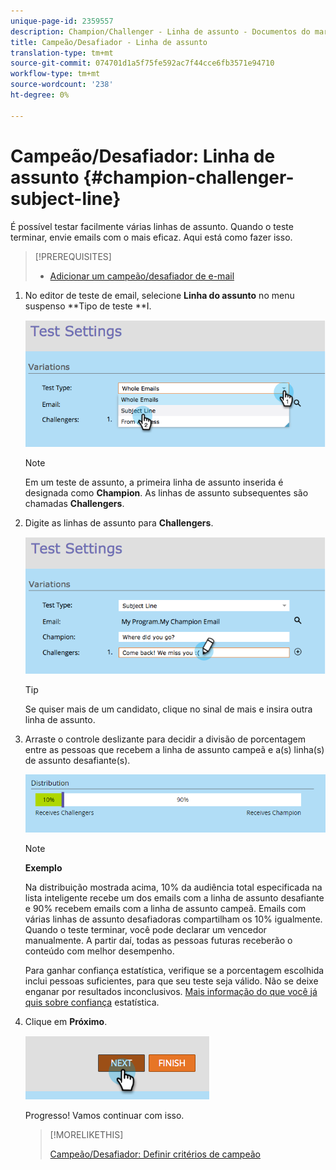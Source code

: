 ```yaml
---
unique-page-id: 2359557
description: Champion/Challenger - Linha de assunto - Documentos do marketing - Documentação do produto
title: Campeão/Desafiador - Linha de assunto
translation-type: tm+mt
source-git-commit: 074701d1a5f75fe592ac7f44cce6fb3571e94710
workflow-type: tm+mt
source-wordcount: '238'
ht-degree: 0%

---
```



# Campeão/Desafiador: Linha de assunto {#champion-challenger-subject-line}

É possível testar facilmente várias linhas de assunto. Quando o teste terminar, envie emails com o mais eficaz. Aqui está como fazer isso.

>[!PREREQUISITES]
>
>* [Adicionar um campeão/desafiador de e-mail](add-an-email-champion-challenger.md)

>



1. No editor de teste de email, selecione **Linha do assunto** no menu suspenso **Tipo de teste **I.

   ![](assets/image2014-9-15-12-3a37-3a50.png)

   >[!NOTE]
   >
   >Em um teste de assunto, a primeira linha de assunto inserida é designada como **Champion**. As linhas de assunto subsequentes são chamadas **Challengers**.

1. Digite as linhas de assunto para **Challengers**.

   ![](assets/image2014-9-15-12-3a38-3a4.png)

   >[!TIP]
   >
   >Se quiser mais de um candidato, clique no sinal de mais e insira outra linha de assunto.

1. Arraste o controle deslizante para decidir a divisão de porcentagem entre as pessoas que recebem a linha de assunto campeã e a(s) linha(s) de assunto desafiante(s).

   ![](assets/image2015-8-7-15-3a19-3a50.png)

   >[!NOTE]
   >
   >**Exemplo**
   >
   >
   >Na distribuição mostrada acima, 10% da audiência total especificada na lista inteligente recebe um dos emails com a linha de assunto desafiante e 90% recebem emails com a linha de assunto campeã. Emails com várias linhas de assunto desafiadoras compartilham os 10% igualmente. Quando o teste terminar, você pode declarar um vencedor manualmente. A partir daí, todas as pessoas futuras receberão o conteúdo com melhor desempenho.

   Para ganhar confiança estatística, verifique se a porcentagem escolhida inclui pessoas suficientes, para que seu teste seja válido. Não se deixe enganar por resultados inconclusivos.  [Mais informação do que você já quis sobre confiança](http://en.wikipedia.org/wiki/Confidence_interval) estatística.

1. Clique em **Próximo**.

   ![](assets/image2014-9-15-12-3a40-3a42.png)

   Progresso! Vamos continuar com isso.

   >[!MORELIKETHIS]
   >
   >
   >
   >[Campeão/Desafiador: Definir critérios de campeão](champion-challenger-define-champion-criteria.md)

